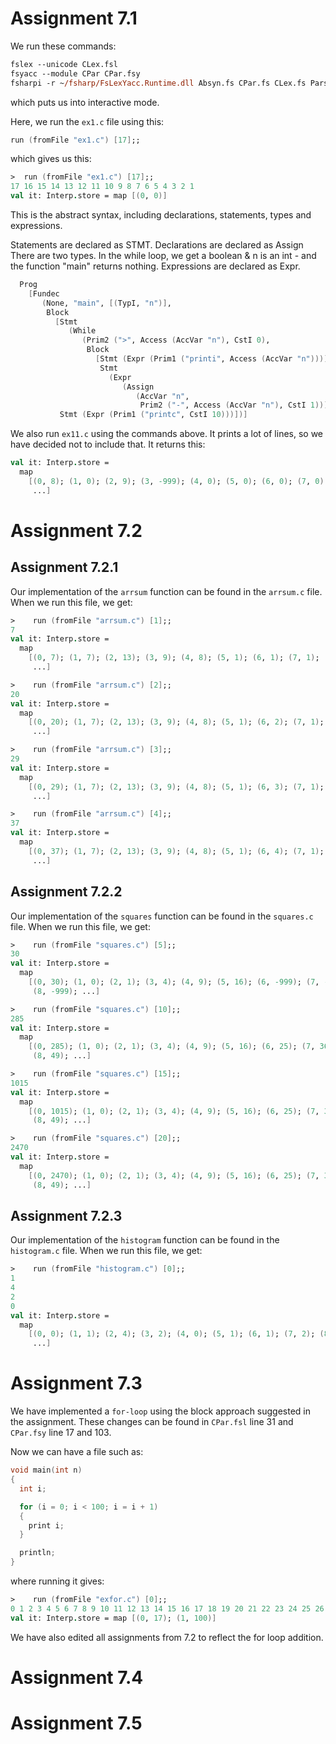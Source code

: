 # Assignment 7.1

We run these commands:

```ps
fslex --unicode CLex.fsl
fsyacc --module CPar CPar.fsy
fsharpi -r ~/fsharp/FsLexYacc.Runtime.dll Absyn.fs CPar.fs CLex.fs Parse.fs Interp.fs ParseAndRun.fs
```

which puts us into interactive mode.

Here, we run the `ex1.c` file using this:

```fsharp
run (fromFile "ex1.c") [17];;
```

which gives us this:

```fsharp
>  run (fromFile "ex1.c") [17];;
17 16 15 14 13 12 11 10 9 8 7 6 5 4 3 2 1
val it: Interp.store = map [(0, 0)]
```

This is the abstract syntax, including declarations, statements, types and expressions.

Statements are declared as STMT.
Declarations are declared as Assign
There are two types. In the while loop, we get a boolean & n is an int - and the function "main" returns nothing.
Expressions are declared as Expr.

```fsharp
  Prog
    [Fundec
       (None, "main", [(TypI, "n")],
        Block
          [Stmt
             (While
                (Prim2 (">", Access (AccVar "n"), CstI 0), 
                 Block
                   [Stmt (Expr (Prim1 ("printi", Access (AccVar "n"))));
                    Stmt
                      (Expr
                         (Assign
                            (AccVar "n",
                             Prim2 ("-", Access (AccVar "n"), CstI 1))))]));
           Stmt (Expr (Prim1 ("printc", CstI 10)))])]
```

We also run `ex11.c` using the commands above. It prints a lot of lines, so we have decided not to include that. It returns this:

```fsharp
val it: Interp.store =
  map
    [(0, 8); (1, 0); (2, 9); (3, -999); (4, 0); (5, 0); (6, 0); (7, 0); (8, 0);
     ...]
```

# Assignment 7.2

## Assignment 7.2.1

Our implementation of the `arrsum` function can be found in the `arrsum.c` file. When we run this file, we get:

```fsharp
>    run (fromFile "arrsum.c") [1];;
7
val it: Interp.store =
  map
    [(0, 7); (1, 7); (2, 13); (3, 9); (4, 8); (5, 1); (6, 1); (7, 1); (8, 0);
     ...]

>    run (fromFile "arrsum.c") [2];;
20
val it: Interp.store =
  map
    [(0, 20); (1, 7); (2, 13); (3, 9); (4, 8); (5, 1); (6, 2); (7, 1); (8, 0);
     ...]

>    run (fromFile "arrsum.c") [3];;
29
val it: Interp.store =
  map
    [(0, 29); (1, 7); (2, 13); (3, 9); (4, 8); (5, 1); (6, 3); (7, 1); (8, 0);
     ...]

>    run (fromFile "arrsum.c") [4];;
37
val it: Interp.store =
  map
    [(0, 37); (1, 7); (2, 13); (3, 9); (4, 8); (5, 1); (6, 4); (7, 1); (8, 0);
     ...]
```

## Assignment 7.2.2

Our implementation of the `squares` function can be found in the `squares.c` file. When we run this file, we get:

```fsharp
>    run (fromFile "squares.c") [5];;
30
val it: Interp.store =
  map
    [(0, 30); (1, 0); (2, 1); (3, 4); (4, 9); (5, 16); (6, -999); (7, -999);
     (8, -999); ...]

>    run (fromFile "squares.c") [10];;
285
val it: Interp.store =
  map
    [(0, 285); (1, 0); (2, 1); (3, 4); (4, 9); (5, 16); (6, 25); (7, 36);
     (8, 49); ...]

>    run (fromFile "squares.c") [15];;
1015
val it: Interp.store =
  map
    [(0, 1015); (1, 0); (2, 1); (3, 4); (4, 9); (5, 16); (6, 25); (7, 36);
     (8, 49); ...]

>    run (fromFile "squares.c") [20];;
2470
val it: Interp.store =
  map
    [(0, 2470); (1, 0); (2, 1); (3, 4); (4, 9); (5, 16); (6, 25); (7, 36);
     (8, 49); ...]
```

## Assignment 7.2.3

Our implementation of the `histogram` function can be found in the `histogram.c` file. When we run this file, we get:

```fsharp
>    run (fromFile "histogram.c") [0];;
1
4
2
0
val it: Interp.store =
  map
    [(0, 0); (1, 1); (2, 4); (3, 2); (4, 0); (5, 1); (6, 1); (7, 2); (8, 1);
     ...]
```

# Assignment 7.3

We have implemented a `for-loop` using the block approach suggested in the assignment. These changes can be found in `CPar.fsl` line 31 and `CPar.fsy` line 17 and 103.

Now we can have a file such as:

```c
void main(int n)
{
  int i;

  for (i = 0; i < 100; i = i + 1)
  {
    print i;
  }

  println;
}
```

where running it gives:

```fsharp
>    run (fromFile "exfor.c") [0];;
0 1 2 3 4 5 6 7 8 9 10 11 12 13 14 15 16 17 18 19 20 21 22 23 24 25 26 27 28 29 30 31 32 33 34 35 36 37 38 39 40 41 42 43 44 45 46 47 48 49 50 51 52 53 54 55 56 57 58 59 60 61 62 63 64 65 66 67 68 69 70 71 72 73 74 75 76 77 78 79 80 81 82 83 84 85 86 87 88 89 90 91 92 93 94 95 96 97 98 99
val it: Interp.store = map [(0, 17); (1, 100)]
```

We have also edited all assignments from 7.2 to reflect the for loop addition.

# Assignment 7.4

# Assignment 7.5
